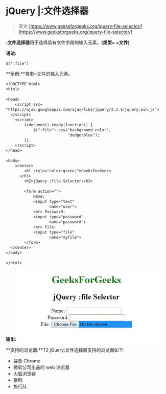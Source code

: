 # jQuery |:文件选择器

> 原文:[https://www.geeksforgeeks.org/jquery-file-selector/](https://www.geeksforgeeks.org/jquery-file-selector/)

**:文件选择器**用于选择具有文件字段的输入元素。**(类型= =文件)**

**语法:**

```
$(":file")
```

**示例:**类型=文件的输入元素。

```
<!DOCTYPE html>
<html>

<head>
    <script src=
"https://ajax.googleapis.com/ajax/libs/jquery/3.3.1/jquery.min.js">
  </script>
    <script>
        $(document).ready(function() {
            $(":file").css("background-color", 
                           "dodgerblue");
        });
    </script>
</head>

<body>
    <center>
        <h1 style="color:green;">GeeksForGeeks
      </h1>
        <h2>jQuery :file Selector</h2>

        <form action="">
            Name:
            <input type="text"
                   name="user">
            <br> Password:
            <input type="password" 
                   name="password">
            <br> File:
            <input type="file"
                   name="myfile">
        </form>
  </center>
</body>

</html>
```

**输出:**
![](img/c566a177808e197f95620c640321a6b7.png)

**支持的浏览器:**T2 jQuery:文件选择器支持的浏览器如下:

*   谷歌 Chrome
*   微软公司出品的 web 浏览器
*   火狐浏览器
*   歌剧
*   旅行队